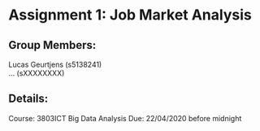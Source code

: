 # Assignment 1: Job Market Analysis

## Group Members:
Lucas Geurtjens (s5138241)  
... (sXXXXXXXX)

## Details:
Course: 3803ICT Big Data Analysis
Due: 22/04/2020 before midnight
